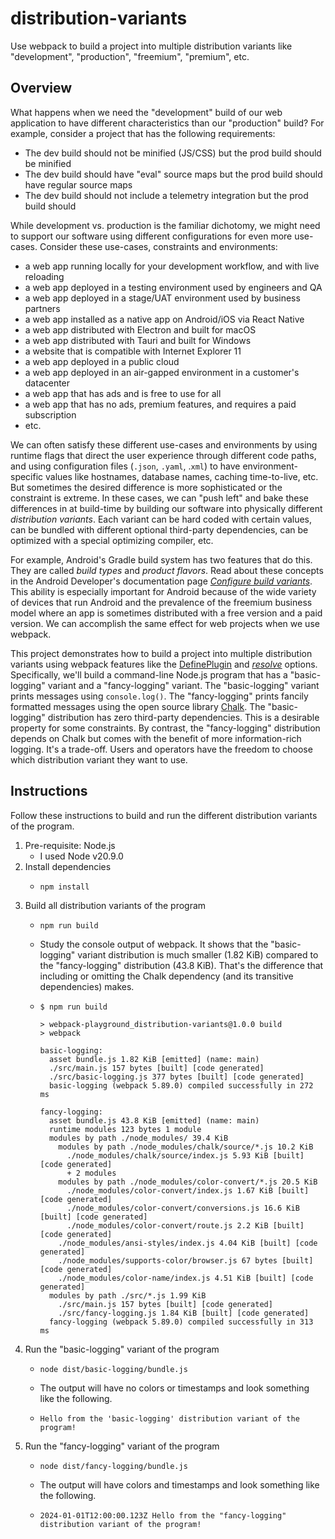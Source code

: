 # distribution-variants

Use webpack to build a project into multiple distribution variants like "development", "production", "freemium", "premium", etc.


## Overview

What happens when we need the "development" build of our web application to have different characteristics than our
"production" build? For example, consider a project that has the following requirements:

* The dev build should not be minified (JS/CSS) but the prod build should be minified
* The dev build should have "eval" source maps but the prod build should have regular source maps
* The dev build should not include a telemetry integration but the prod build should

While development vs. production is the familiar dichotomy, we might need to support our software using different
configurations for even more use-cases. Consider these use-cases, constraints and environments:

* a web app running locally for your development workflow, and with live reloading
* a web app deployed in a testing environment used by engineers and QA
* a web app deployed in a stage/UAT environment used by business partners
* a web app installed as a native app on Android/iOS via React Native
* a web app distributed with Electron and built for macOS
* a web app distributed with Tauri and built for Windows
* a website that is compatible with Internet Explorer 11
* a web app deployed in a public cloud
* a web app deployed in an air-gapped environment in a customer's datacenter
* a web app that has ads and is free to use for all
* a web app that has no ads, premium features, and requires a paid subscription
* etc.

We can often satisfy these different use-cases and environments by using runtime flags that direct the user experience
through different code paths, and using configuration files (`.json`, `.yaml`, .`xml`) to have environment-specific values
like hostnames, database names, caching time-to-live, etc. But sometimes the desired difference is more sophisticated or
the constraint is extreme. In these cases, we can "push left" and bake these differences in at build-time by building our
software into physically different *distribution variants*. Each variant can be hard coded with certain values, can be
bundled with different optional third-party dependencies, can be optimized with a special optimizing compiler, etc. 

For example, Android's Gradle build system has two features that do this. They are called *build types* and *product flavors*.
Read about these concepts in the Android Developer's documentation page [*Configure build variants*](https://developer.android.com/build/build-variants).
This ability is especially important for Android because of the wide variety of devices that run Android and the prevalence
of the freemium business model where an app is sometimes distributed with a free version and a paid version. We can
accomplish the same effect for web projects when we use webpack.

This project demonstrates how to build a project into multiple distribution variants using webpack features like the [DefinePlugin](https://webpack.js.org/plugins/define-plugin/)
and [*resolve*](https://webpack.js.org/configuration/resolve/) options. Specifically, we'll build a command-line Node.js program that has a "basic-logging" variant
and a "fancy-logging" variant. The "basic-logging" variant prints messages using `console.log()`. The "fancy-logging" prints
fancily formatted messages using the open source library [Chalk](https://github.com/chalk/chalk). The "basic-logging"
distribution has zero third-party dependencies. This is a desirable property for some constraints. By contrast, the
"fancy-logging" distribution depends on Chalk but comes with the benefit of more information-rich logging. It's a trade-off.
Users and operators have the freedom to choose which distribution variant they want to use.


## Instructions

Follow these instructions to build and run the different distribution variants of the program.

1. Pre-requisite: Node.js
    * I used Node v20.9.0
2. Install dependencies
    * ```shell
      npm install
      ```
3. Build all distribution variants of the program
    * ```shell
      npm run build
      ```
    * Study the console output of webpack. It shows that the "basic-logging" variant distribution is much smaller (1.82 KiB)
      compared to the "fancy-logging" distribution (43.8 KiB). That's the difference that including or omitting the
      Chalk dependency (and its transitive dependencies) makes.
    * ```text
      $ npm run build
      
      > webpack-playground_distribution-variants@1.0.0 build
      > webpack
      
      basic-logging:
        asset bundle.js 1.82 KiB [emitted] (name: main)
        ./src/main.js 157 bytes [built] [code generated]
        ./src/basic-logging.js 377 bytes [built] [code generated]
        basic-logging (webpack 5.89.0) compiled successfully in 272 ms
      
      fancy-logging:
        asset bundle.js 43.8 KiB [emitted] (name: main)
        runtime modules 123 bytes 1 module
        modules by path ./node_modules/ 39.4 KiB
          modules by path ./node_modules/chalk/source/*.js 10.2 KiB
            ./node_modules/chalk/source/index.js 5.93 KiB [built] [code generated]
            + 2 modules
          modules by path ./node_modules/color-convert/*.js 20.5 KiB
            ./node_modules/color-convert/index.js 1.67 KiB [built] [code generated]
            ./node_modules/color-convert/conversions.js 16.6 KiB [built] [code generated]
            ./node_modules/color-convert/route.js 2.2 KiB [built] [code generated]
          ./node_modules/ansi-styles/index.js 4.04 KiB [built] [code generated]
          ./node_modules/supports-color/browser.js 67 bytes [built] [code generated]
          ./node_modules/color-name/index.js 4.51 KiB [built] [code generated]
        modules by path ./src/*.js 1.99 KiB
          ./src/main.js 157 bytes [built] [code generated]
          ./src/fancy-logging.js 1.84 KiB [built] [code generated]
        fancy-logging (webpack 5.89.0) compiled successfully in 313 ms
      ```
4. Run the "basic-logging" variant of the program
    * ```shell
      node dist/basic-logging/bundle.js
      ```
    * The output will have no colors or timestamps and look something like the following.
    * ```text
      Hello from the 'basic-logging' distribution variant of the program!
      ```
5. Run the "fancy-logging" variant of the program
    * ```shell
      node dist/fancy-logging/bundle.js
      ```
    * The output will have colors and timestamps and look something like the following.
    * ```text
      2024-01-01T12:00:00.123Z Hello from the "fancy-logging" distribution variant of the program!
      ```
